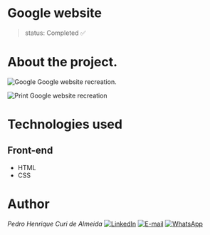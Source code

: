 # Google website
>status: Completed ✅

# About the project.
![Google](https://img.shields.io/badge/Google-4285F4?style=for-the-badge&logo=Google&logoColor=white) Google website recreation.

![Print Google website recreation](https://github.com/PedroCuri88/Google---Website/assets/174622769/d2d830f1-d402-41c3-9869-128efd29ff65)

# Technologies used
## Front-end
- HTML
- CSS

# Author
*Pedro Henrique Curi de Almeida* [![LinkedIn](https://img.shields.io/badge/LinkedIn-0077B5?style=for-the-badge&logo=linkedin&logoColor=white)](https://www.linkedin.com/in/pedrocuri/) 
[![E-mail](https://img.shields.io/badge/Gmail-D14836?style=for-the-badge&logo=gmail&logoColor=white)](mailto:pedrohenriqueafa@gmail.com) 
[![WhatsApp](https://img.shields.io/badge/WhatsApp-25D366?style=for-the-badge&logo=whatsapp&logoColor=white)](https://wa.me/+5521982696426?text=Ol%C3%A1%2FHi%2FHola%2FHallo%2F%E4%BD%A0%E5%A5%BD%2FBonjour)
